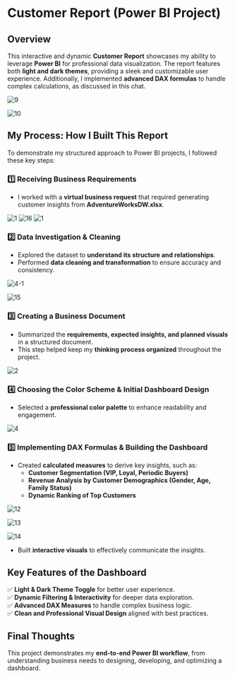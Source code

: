 # Customer Report (Power BI Project)

## Overview
This interactive and dynamic **Customer Report** showcases my ability to leverage **Power BI** for professional data visualization. The report features both **light and dark themes**, providing a sleek and customizable user experience. Additionally, I implemented **advanced DAX formulas** to handle complex calculations, as discussed in this chat.

![9](https://github.com/user-attachments/assets/0324cc5d-d037-49e1-a185-e6ff891448b4)

![10](https://github.com/user-attachments/assets/c3d2c550-d7ed-4d5d-a70a-caaa69888f2f)

## My Process: How I Built This Report
To demonstrate my structured approach to Power BI projects, I followed these key steps:

### 1️⃣ Receiving Business Requirements  
- I worked with a **virtual business request** that required generating customer insights from **AdventureWorksDW.xlsx**.

![1](https://github.com/user-attachments/assets/c8f841ee-6fcf-4acb-af08-703fc389dc6e)
![16](https://github.com/user-attachments/assets/40eb778e-88e1-486c-a869-f38369305f0a)
![1](https://github.com/user-attachments/assets/47388110-f571-4e2a-8805-1c8f562008f8)

### 2️⃣ Data Investigation & Cleaning  
- Explored the dataset to **understand its structure and relationships**.
- Performed **data cleaning and transformation** to ensure accuracy and consistency.

![4-1](https://github.com/user-attachments/assets/8f8879f0-9f1c-4184-92da-996441f3a20c)

![15](https://github.com/user-attachments/assets/41b074e5-8de3-4095-a78a-ca31238dc8f8)

### 3️⃣ Creating a Business Document  
- Summarized the **requirements, expected insights, and planned visuals** in a structured document.
- This step helped keep my **thinking process organized** throughout the project.

![2](https://github.com/user-attachments/assets/2a83bc4e-ccbc-494b-9e75-32f8ff89de72)

### 4️⃣ Choosing the Color Scheme & Initial Dashboard Design  
- Selected a **professional color palette** to enhance readability and engagement.

![4](https://github.com/user-attachments/assets/01d97b2e-07bc-4d1d-880e-c488ad7040c1)

### 5️⃣ Implementing DAX Formulas & Building the Dashboard  
- Created **calculated measures** to derive key insights, such as:
  - **Customer Segmentation (VIP, Loyal, Periodic Buyers)**
  - **Revenue Analysis by Customer Demographics (Gender, Age, Family Status)**
  - **Dynamic Ranking of Top Customers**

![12](https://github.com/user-attachments/assets/40ba6ccc-e818-4d56-8b4f-0d7435daa74e)

![13](https://github.com/user-attachments/assets/3555d5ec-991a-447c-96d1-c1876f8ca2a7)

![14](https://github.com/user-attachments/assets/02fab653-484d-4af1-b80d-9338c03024b4)

- Built **interactive visuals** to effectively communicate the insights.

## Key Features of the Dashboard
✅ **Light & Dark Theme Toggle** for better user experience.  
✅ **Dynamic Filtering & Interactivity** for deeper data exploration.  
✅ **Advanced DAX Measures** to handle complex business logic.  
✅ **Clean and Professional Visual Design** aligned with best practices.  

## Final Thoughts
This project demonstrates my **end-to-end Power BI workflow**, from understanding business needs to designing, developing, and optimizing a dashboard.
